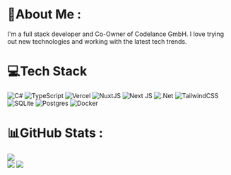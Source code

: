 # 💫About Me :
I'm a full stack developer and Co-Owner of Codelance GmbH. I love trying out new technologies and working with the latest tech trends.

# 💻Tech Stack
![C#](https://img.shields.io/badge/c%23-%23239120.svg?style=flat&logo=c-sharp&logoColor=white) ![TypeScript](https://img.shields.io/badge/typescript-%23007ACC.svg?style=flat&logo=typescript&logoColor=white) ![Vercel](https://img.shields.io/badge/vercel-%23000000.svg?style=flat&logo=vercel&logoColor=white) ![NuxtJS](https://img.shields.io/badge/Nuxt-black?style=flat&logo=nuxt.js&logoColor=white) ![Next JS](https://img.shields.io/badge/Next-black?style=flat&logo=next.js&logoColor=white) ![.Net](https://img.shields.io/badge/.NET-5C2D91?style=flat&logo=.net&logoColor=white) ![TailwindCSS](https://img.shields.io/badge/tailwindcss-%2338B2AC.svg?style=flat&logo=tailwind-css&logoColor=white) ![SQLite](https://img.shields.io/badge/sqlite-%2307405e.svg?style=flat&logo=sqlite&logoColor=white) ![Postgres](https://img.shields.io/badge/postgres-%23316192.svg?style=flat&logo=postgresql&logoColor=white) ![Docker](https://img.shields.io/badge/docker-%230db7ed.svg?style=flat&logo=docker&logoColor=white)
# 📊GitHub Stats :
![](https://github-readme-stats.vercel.app/api?username=skyZcoding&theme=vue-dark&hide_border=false&include_all_commits=false&count_private=true)<br/>
![](https://github-readme-streak-stats.herokuapp.com/?user=skyZcoding&theme=vue-dark&hide_border=false)
![](https://github-readme-stats.vercel.app/api/top-langs/?username=skyZcoding&theme=vue-dark&hide_border=false&include_all_commits=false&count_private=true)

